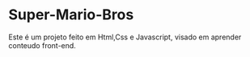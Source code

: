 # Super-Mario-Bros

 Este é um projeto feito em Html,Css e Javascript, visado em aprender conteudo front-end.
